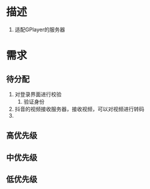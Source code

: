 # 描述
1. 适配GPlayer的服务器

# 需求
## 待分配
1. 对登录界面进行校验
   1. 验证身份
2. 抖音的视频接收服务器，接收视频，可以对视频进行转码
4. 

## 高优先级


## 中优先级


## 低优先级
